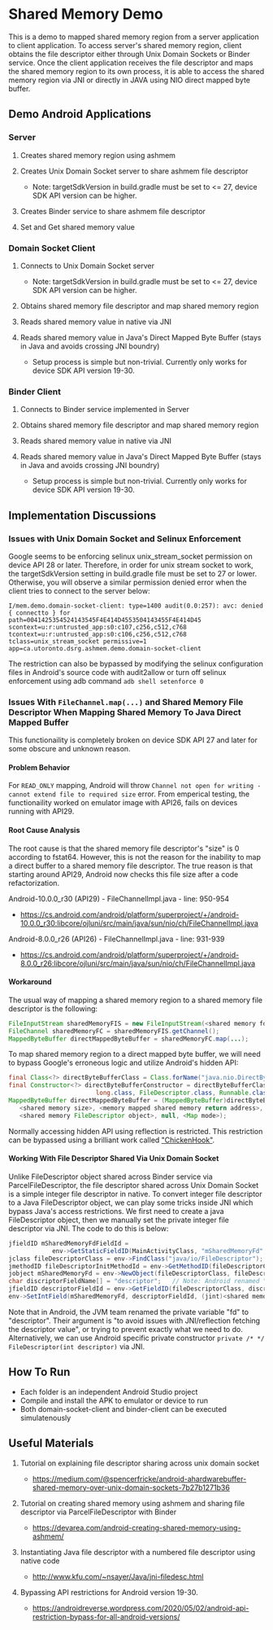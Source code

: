 # Shared Memory Demo
This is a demo to mapped shared memory region from a server application to client application.
To access server's shared memory region, client obtains the file descriptor either through Unix Domain Sockets or Binder service.
Once the client application receives the file descriptor and maps the shared memory region to its own process, 
it is able to access the shared memory region via JNI or directly in JAVA using NIO direct mapped byte buffer.

## Demo Android Applications
### Server
1. Creates shared memory region using ashmem
2. Creates Unix Domain Socket server to share ashmem file descriptor

   - Note: targetSdkVersion in build.gradle must be set to <= 27, device SDK API version can be higher.
  
3. Creates Binder service to share ashmem file descriptor
4. Set and Get shared memory value


### Domain Socket Client
1. Connects to Unix Domain Socket server

   - Note: targetSdkVersion in build.gradle must be set to <= 27, device SDK API version can be higher.
   
2. Obtains shared memory file descriptor and map shared memory region
3. Reads shared memory value in native via JNI
4. Reads shared memory value in Java's Direct Mapped Byte Buffer (stays in Java and avoids crossing JNI boundry)

   - Setup process is simple but non-trivial. Currently only works for device SDK API version 19-30.


### Binder Client
1. Connects to Binder service implemented in Server
2. Obtains shared memory file descriptor and map shared memory region
3. Reads shared memory value in native via JNI
4. Reads shared memory value in Java's Direct Mapped Byte Buffer (stays in Java and avoids crossing JNI boundry)

   - Setup process is simple but non-trivial. Currently only works for device SDK API version 19-30.

## Implementation Discussions
### Issues with Unix Domain Socket and Selinux Enforcement
Google seems to be enforcing selinux unix_stream_socket permission on device API 28 or later.
Therefore, in order for unix stream socket to work, the targetSdkVersion setting in build.gradle file must be set to 27 or lower.
Otherwise, you will observe a similar permission denied error when the client tries to connect to the server below:
```
I/mem.demo.domain-socket-client: type=1400 audit(0.0:257): avc: denied { connectto } for path=0041425354524143545F4E414D4553504143455F4E414D45 scontext=u:r:untrusted_app:s0:c107,c256,c512,c768 tcontext=u:r:untrusted_app:s0:c106,c256,c512,c768 tclass=unix_stream_socket permissive=1 app=ca.utoronto.dsrg.ashmem.demo.domain-socket-client
```
The restriction can also be bypassed by modifying the selinux configuration files in Android's source code with audit2allow or turn off selinux enforcement using adb command ```adb shell setenforce 0```

### Issues With ```FileChannel.map(...)``` and Shared Memory File Descriptor When Mapping Shared Memory To Java Direct Mapped Buffer
This functionaility is completely broken on device SDK API 27 and later for some obscure and unknown reason.

#### Problem Behavior
For ```READ_ONLY``` mapping, Android will throw ```Channel not open for writing - cannot extend file to required size``` error.
From emperical testing, the functionaility worked on emulator image with API26, fails on devices running with API29.

#### Root Cause Analysis
The root cause is that the shared memory file descriptor's "size" is 0 according to fstat64. 
However, this is not the reason for the inability to map a direct buffer to a shared memory file descriptor. 
The true reason is that starting around API29, Android now checks this file size after a code refactorization.

Android-10.0.0_r30 (API29) - FileChannelImpl.java - line: 950-954
- https://cs.android.com/android/platform/superproject/+/android-10.0.0_r30:libcore/ojluni/src/main/java/sun/nio/ch/FileChannelImpl.java

Android-8.0.0_r26 (API26) - FileChannelImpl.java - line: 931-939
- https://cs.android.com/android/platform/superproject/+/android-8.0.0_r26:libcore/ojluni/src/main/java/sun/nio/ch/FileChannelImpl.java

#### Workaround
The usual way of mapping a shared memory region to a shared memory file descriptor is the following:
```java
FileInputStream sharedMemoryFIS = new FileInputStream(<shared memory fd object>)
FileChannel sharedMemoryFC = sharedMemoryFIS.getChannel();
MappedByteBuffer directMappedByteBuffer = sharedMemoryFC.map(...);
```

To map shared memory region to a direct mapped byte buffer, we will need to bypass Google's erroneous logic and utilize Android's hidden API:
```java
final Class<?> directByteBufferClass = Class.forName("java.nio.DirectByteBuffer");
final Constructor<?> directByteBufferConstructor = directByteBufferClass.getConstructor(int.class,
                        long.class, FileDescriptor.class, Runnable.class, boolean.class);
MappedByteBuffer directMappedByteBuffer = (MappedByteBuffer)directByteBufferConstructor.newInstance(
   <shared memory size>, <memory mapped shared memory return address>, 
   <shared memory FileDescriptor object>, null, <Map mode>);
```
Normally accessing hidden API using reflection is restricted. This restriction can be bypassed using a brilliant work called ["ChickenHook"](https://androidreverse.wordpress.com/2020/05/02/android-api-restriction-bypass-for-all-android-versions/
).

#### Working With File Descriptor Shared Via Unix Domain Socket
Unlike FileDescriptor object shared across Binder service via ParcelFileDescriptor, the file descriptor shared across Unix Domain Socket is a simple integer file descriptor in native. To convert integer file descriptor to a Java FileDescriptor object, we can play some tricks inside JNI which bypass Java's access restrictions. We first need to create a java FileDescriptor object, then we manually set the private integer file descriptor via JNI. The code to do this is below:
```java
jfieldID mSharedMemoryFdFieldId =
            env->GetStaticFieldID(MainActivityClass, "mSharedMemoryFd", "Ljava/io/FileDescriptor;");
jclass fileDescriptorClass = env->FindClass("java/io/FileDescriptor");
jmethodID fileDescriptorInitMethodId = env->GetMethodID(fileDescriptorClass, "<init>", "()V");
jobject mSharedMemoryFd = env->NewObject(fileDescriptorClass, fileDescriptorInitMethodId);
char discriptorFieldName[] = "descriptor";   // Note: Android renamed "fd" to "descriptor"
jfieldID descriptorFieldId = env->GetFieldID(fileDescriptorClass, discriptorFieldName, "I");
env->SetIntField(mSharedMemoryFd, descriptorFieldId, (jint)<shared memory int fd>);
```
Note that in Android, the JVM team renamed the private variable "fd" to "descriptor". Their argument is "to avoid issues with JNI/reflection fetching the descriptor value", or trying to prevent exactly what we need to do. Alternatively, we can use Android specific private constructor ```private /* */ FileDescriptor(int descriptor)``` via JNI.

## How To Run
- Each folder is an independent Android Studio project
- Compile and install the APK to emulator or device to run
- Both domain-socket-client and binder-client can be executed simulatenously

## Useful Materials
1. Tutorial on explaining file descriptor sharing across unix domain socket

   - https://medium.com/@spencerfricke/android-ahardwarebuffer-shared-memory-over-unix-domain-sockets-7b27b1271b36
   
2. Tutorial on creating shared memory using ashmem and sharing file descriptor via ParcelFileDescriptor with Binder

   - https://devarea.com/android-creating-shared-memory-using-ashmem/
   
3. Instantiating Java file descriptor with a numbered file descriptor using native code

   - http://www.kfu.com/~nsayer/Java/jni-filedesc.html
   
4. Bypassing API restrictions for Android version 19-30.

   - https://androidreverse.wordpress.com/2020/05/02/android-api-restriction-bypass-for-all-android-versions/
